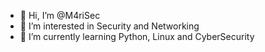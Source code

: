 - 👋 Hi, I’m @M4riSec
- 👀 I’m interested in Security and Networking
- 🌱 I’m currently learning Python, Linux and CyberSecurity
  
<!---
M4riSec/M4riSec is a ✨ special ✨ repository because its `README.md` (this file) appears on your GitHub profile.
You can click the Preview link to take a look at your changes.
--->
